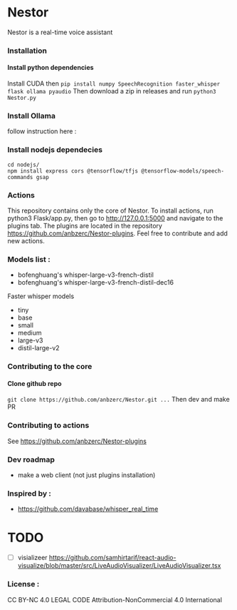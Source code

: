 # Nestor
Nestor is a real-time voice assistant
### Installation 
#### Install python dependencies
Install CUDA then
```pip install numpy SpeechRecognition faster_whisper flask ollama pyaudio```
Then download a zip in releases and run
```python3 Nestor.py```
### Install Ollama
follow instruction here : 
### Install nodejs dependecies
``` 
cd nodejs/
npm install express cors @tensorflow/tfjs @tensorflow-models/speech-commands gsap
```
### Actions 
This repository contains only the core of Nestor. To install actions, run python3 Flask/app.py, then go to http://127.0.0.1:5000 and navigate to the plugins tab. The plugins are located in the repository https://github.com/anbzerc/Nestor-plugins. Feel free to contribute and add new actions.
### Models list :
-  bofenghuang's whisper-large-v3-french-distil
-  bofenghuang's whisper-large-v3-french-distil-dec16

Faster whisper models 
-  tiny
-  base
-  small
-  medium
-  large-v3
-  distil-large-v2

### Contributing to the core
#### Clone github repo
```git clone https://github.com/anbzerc/Nestor.git ...```
Then dev and make PR

### Contributing to actions
See https://github.com/anbzerc/Nestor-plugins

### Dev roadmap
- make a web client (not just plugins installation)
  
### Inspired by :
- https://github.com/davabase/whisper_real_time
# TODO
- [ ] visializeer https://github.com/samhirtarif/react-audio-visualize/blob/master/src/LiveAudioVisualizer/LiveAudioVisualizer.tsx
### License :
CC BY-NC 4.0 LEGAL CODE
Attribution-NonCommercial 4.0 International
